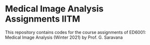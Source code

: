 # Medical Image Analysis Assignments IITM
 This repository contains codes for the course assignments of ED6001: Medical Image Analysis (Winter 2021) by Prof. G. Saravana 
